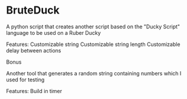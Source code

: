 # BruteDuck

A python script that creates another script based on the "Ducky Script" language to be used on a Ruber Ducky

Features:
Customizable string
Customizable string length
Customizable delay between actions

Bonus

Another tool that generates a random string containing numbers which I used for testing

Features:
Build in timer
